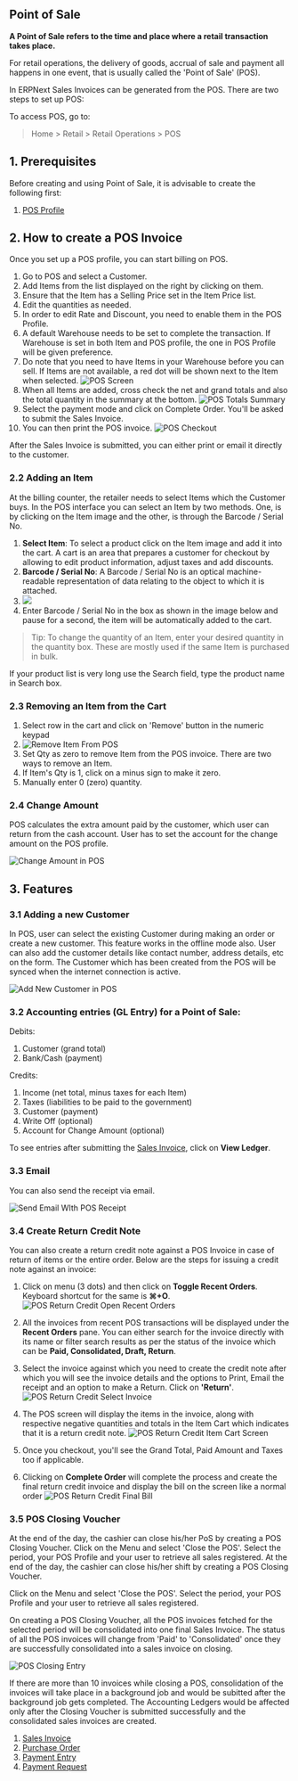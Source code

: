 ## Point of Sale

**A Point of Sale refers to the time and place where a retail transaction takes place.**

For retail operations, the delivery of goods, accrual of sale and payment all happens in one event, that is usually called the 'Point of Sale' (POS).

In ERPNext Sales Invoices can be generated from the POS. There are two steps to set up POS:

To access POS, go to:

> Home > Retail > Retail Operations > POS

## 1\. Prerequisites

Before creating and using Point of Sale, it is advisable to create the following first:

1.  [POS Profile](https://docs.erpnext.com/docs/v13/user/manual/en/accounts/pos-profile)

## 2\. How to create a POS Invoice

Once you set up a POS profile, you can start billing on POS.

1.  Go to POS and select a Customer.
2.  Add Items from the list displayed on the right by clicking on them.
3.  Ensure that the Item has a Selling Price set in the Item Price list.
4.  Edit the quantities as needed.
5.  In order to edit Rate and Discount, you need to enable them in the POS Profile.
6.  A default Warehouse needs to be set to complete the transaction. If Warehouse is set in both Item and POS profile, the one in POS Profile will be given preference.
7.  Do note that you need to have Items in your Warehouse before you can sell. If Items are not available, a red dot will be shown next to the Item when selected. ![POS Screen](https://docs.erpnext.com/files/pos-screen.png)
8.  When all Items are added, cross check the net and grand totals and also the total quantity in the summary at the bottom. ![POS Totals Summary](https://docs.erpnext.com/files/totals%20display.gif)
9.  Select the payment mode and click on Complete Order. You'll be asked to submit the Sales Invoice.
10.  You can then print the POS invoice. ![POS Checkout](https://docs.erpnext.com/files/pos-checkout.gif)

After the Sales Invoice is submitted, you can either print or email it directly to the customer.

### 2.2 Adding an Item

At the billing counter, the retailer needs to select Items which the Customer buys. In the POS interface you can select an Item by two methods. One, is by clicking on the Item image and the other, is through the Barcode / Serial No.

1.  **Select Item**: To select a product click on the Item image and add it into the cart. A cart is an area that prepares a customer for checkout by allowing to edit product information, adjust taxes and add discounts.
2.  **Barcode / Serial No**: A Barcode / Serial No is an optical machine-readable representation of data relating to the object to which it is attached.
3.  ![](https://docs.erpnext.com/files/BczEpbC.png)
4.  Enter Barcode / Serial No in the box as shown in the image below and pause for a second, the item will be automatically added to the cart.

> Tip: To change the quantity of an Item, enter your desired quantity in the quantity box. These are mostly used if the same Item is purchased in bulk.

If your product list is very long use the Search field, type the product name in Search box.

### 2.3 Removing an Item from the Cart

1.  Select row in the cart and click on 'Remove' button in the numeric keypad
2.  ![Remove Item From POS](https://docs.erpnext.com/files/remove-item-from-pos.png)
3.  Set Qty as zero to remove Item from the POS invoice. There are two ways to remove an Item.
4.  If Item's Qty is 1, click on a minus sign to make it zero.
5.  Manually enter 0 (zero) quantity.

### 2.4 Change Amount

POS calculates the extra amount paid by the customer, which user can return from the cash account. User has to set the account for the change amount on the POS profile.

![Change Amount in POS](https://docs.erpnext.com/files/change-amount-in-pos.png)

## 3\. Features

### 3.1 Adding a new Customer

In POS, user can select the existing Customer during making an order or create a new customer. This feature works in the offline mode also. User can also add the customer details like contact number, address details, etc on the form. The Customer which has been created from the POS will be synced when the internet connection is active.

![Add New Customer in POS](https://docs.erpnext.com/files/pos-add-new-customer.gif)

### 3.2 Accounting entries (GL Entry) for a Point of Sale:

Debits:

1.  Customer (grand total)
2.  Bank/Cash (payment)

Credits:

1.  Income (net total, minus taxes for each Item)
2.  Taxes (liabilities to be paid to the government)
3.  Customer (payment)
4.  Write Off (optional)
5.  Account for Change Amount (optional)

To see entries after submitting the [Sales Invoice](https://docs.erpnext.com/docs/v13/user/manual/en/accounts/sales-invoice), click on **View Ledger**.

### 3.3 Email

You can also send the receipt via email.

![Send Email WIth POS Receipt](https://docs.erpnext.com/files/pos-email.png)

### 3.4 Create Return Credit Note

You can also create a return credit note against a POS Invoice in case of return of items or the entire order. Below are the steps for issuing a credit note against an invoice:

1.  Click on menu (3 dots) and then click on **Toggle Recent Orders**. Keyboard shortcut for the same is **⌘+O**. ![POS Return Credit Open Recent Orders](https://docs.erpnext.com/files/pos-return-credit-1.png)
    
2.  All the invoices from recent POS transactions will be displayed under the **Recent Orders** pane. You can either search for the invoice directly with its name or filter search results as per the status of the invoice which can be **Paid, Consolidated, Draft, Return**.
    
3.  Select the invoice against which you need to create the credit note after which you will see the invoice details and the options to Print, Email the receipt and an option to make a Return. Click on **'Return'**. ![POS Return Credit Select Invoice](https://docs.erpnext.com/files/pos-return-credit-2.png)
    
4.  The POS screen will display the items in the invoice, along with respective negative quantities and totals in the Item Cart which indicates that it is a return credit note. ![POS Return Credit Item Cart Screen](https://docs.erpnext.com/files/pos-return-credit-3.png)
    
5.  Once you checkout, you'll see the Grand Total, Paid Amount and Taxes too if applicable.
    
6.  Clicking on **Complete Order** will complete the process and create the final return credit invoice and display the bill on the screen like a normal order ![POS Return Credit Final Bill](https://docs.erpnext.com/files/pos-return-credit-4.png)
    

### 3.5 POS Closing Voucher

At the end of the day, the cashier can close his/her PoS by creating a POS Closing Voucher. Click on the Menu and select 'Close the POS'. Select the period, your POS Profile and your user to retrieve all sales registered. At the end of the day, the cashier can close his/her shift by creating a POS Closing Voucher.

Click on the Menu and select 'Close the POS'. Select the period, your POS Profile and your user to retrieve all sales registered.

On creating a POS Closing Voucher, all the POS invoices fetched for the selected period will be consolidated into one final Sales Invoice. The status of all the POS invoices will change from 'Paid' to 'Consolidated' once they are successfully consolidated into a sales invoice on closing.

![POS Closing Entry](https://docs.erpnext.com/files/pos-closing-entry.png)

If there are more than 10 invoices while closing a POS, consolidation of the invoices will take place in a background job and would be subitted after the background job gets completed. The Accounting Ledgers would be affected only after the Closing Voucher is submitted successfully and the consolidated sales invoices are created.

1.  [Sales Invoice](https://docs.erpnext.com/docs/v13/user/manual/en/accounts/sales-invoice)
2.  [Purchase Order](https://docs.erpnext.com/docs/v13/user/manual/en/buying/purchase-order)
3.  [Payment Entry](https://docs.erpnext.com/docs/v13/user/manual/en/accounts/payment-entry)
4.  [Payment Request](https://docs.erpnext.com/docs/v13/user/manual/en/accounts/payment-request)